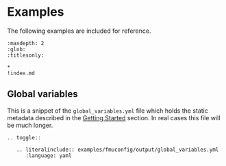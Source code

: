 # Examples

The following examples are included for reference.

```{toctree}
:maxdepth: 2
:glob:
:titlesonly:

*
!index.md
```

## Global variables

This is a snippet of the `global_variables.yml` file which holds the static
metadata described in the [Getting Started](../../getting_started.md) section. In
real cases this file will be much longer.

```{eval-rst}
.. toggle::

   .. literalinclude:: examples/fmuconfig/output/global_variables.yml
      :language: yaml

```
